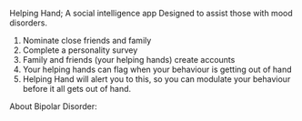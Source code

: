 Helping Hand;
A social intelligence app
Designed to assist those with mood disorders.

1. Nominate close friends and family
2. Complete a personality survey
3. Family and friends (your helping hands) create accounts
4. Your helping hands can flag when your behaviour is getting out of hand
5. Helping Hand will alert you to this, so you can modulate your behaviour before it all gets out of hand.

About Bipolar Disorder:

<insert info about bipolar disorder>
 
